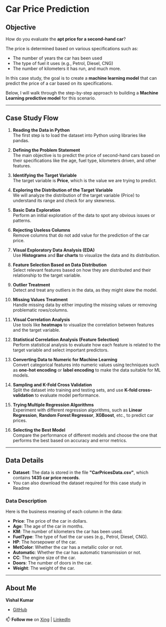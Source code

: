# Car Price Prediction

## Objective

How do you evaluate the **apt price for a second-hand car**?

The price is determined based on various specifications such as:
- The number of years the car has been used
- The type of fuel it uses (e.g., Petrol, Diesel, CNG)
- The number of kilometers it has run, and much more.

In this case study, the goal is to create a **machine learning model** that can predict the price of a car based on its specifications.

Below, I will walk through the step-by-step approach to building a **Machine Learning predictive model** for this scenario.

---

## Case Study Flow

1. **Reading the Data in Python**  
   The first step is to load the dataset into Python using libraries like pandas.

2. **Defining the Problem Statement**  
   The main objective is to predict the price of second-hand cars based on their specifications like the age, fuel type, kilometers driven, and other features.

3. **Identifying the Target Variable**  
   The target variable is **Price**, which is the value we are trying to predict.

4. **Exploring the Distribution of the Target Variable**  
   We will analyze the distribution of the target variable (Price) to understand its range and check for any skewness.

5. **Basic Data Exploration**  
   Perform an initial exploration of the data to spot any obvious issues or patterns.

6. **Rejecting Useless Columns**  
   Remove columns that do not add value for the prediction of the car price.

7. **Visual Exploratory Data Analysis (EDA)**  
   Use **Histograms** and **Bar charts** to visualize the data and its distribution.

8. **Feature Selection Based on Data Distribution**  
   Select relevant features based on how they are distributed and their relationship to the target variable.

9. **Outlier Treatment**  
   Detect and treat any outliers in the data, as they might skew the model.

10. **Missing Values Treatment**  
    Handle missing data by either imputing the missing values or removing problematic rows/columns.

11. **Visual Correlation Analysis**  
    Use tools like **heatmaps** to visualize the correlation between features and the target variable.

12. **Statistical Correlation Analysis (Feature Selection)**  
    Perform statistical analysis to evaluate how each feature is related to the target variable and select important predictors.

13. **Converting Data to Numeric for Machine Learning**  
    Convert categorical features into numeric values using techniques such as **one-hot encoding** or **label encoding** to make the data suitable for ML models.

14. **Sampling and K-Fold Cross Validation**  
    Split the dataset into training and testing sets, and use **K-fold cross-validation** to evaluate model performance.

15. **Trying Multiple Regression Algorithms**  
    Experiment with different regression algorithms, such as **Linear Regression**, **Random Forest Regressor**, **XGBoost**, etc., to predict car prices.

16. **Selecting the Best Model**  
    Compare the performance of different models and choose the one that performs the best based on accuracy and error metrics.

---

## Data Details

- **Dataset**: The data is stored in the file **"CarPricesData.csv"**, which contains **1435 car price records**.
- You can also download the dataset required for this case study in Readme

### Data Description
Here is the business meaning of each column in the data:

- **Price**: The price of the car in dollars.
- **Age**: The age of the car in months.
- **KM**: The number of kilometers the car has been used.
- **FuelType**: The type of fuel the car uses (e.g., Petrol, Diesel, CNG).
- **HP**: The horsepower of the car.
- **MetColor**: Whether the car has a metallic color or not.
- **Automatic**: Whether the car has automatic transmission or not.
- **CC**: The engine size of the car.
- **Doors**: The number of doors in the car.
- **Weight**: The weight of the car.

---

## About Me

**Vishal Kumar**
- [GitHub](https://github.com/VishalKumar-GitHub/Car-Price-Prediction-)

📫 **Follow me** on [Xing](https://www.xing.com/profile/Vishal_Kumar055381/web_profiles?expandNeffi=true) | [LinkedIn](https://www.linkedin.com/in/vishal-kumar-819585275/)

